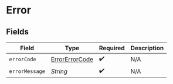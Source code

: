 # Error


## Fields

| Field                                                   | Type                                                    | Required                                                | Description                                             |
| ------------------------------------------------------- | ------------------------------------------------------- | ------------------------------------------------------- | ------------------------------------------------------- |
| `errorCode`                                             | [ErrorErrorCode](../../models/shared/ErrorErrorCode.md) | :heavy_check_mark:                                      | N/A                                                     |
| `errorMessage`                                          | *String*                                                | :heavy_check_mark:                                      | N/A                                                     |